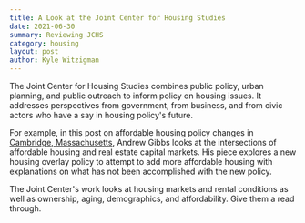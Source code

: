 ```yaml
---
title: A Look at the Joint Center for Housing Studies
date: 2021-06-30
summary: Reviewing JCHS
category: housing
layout: post
author: Kyle Witzigman
---
```


The Joint Center for Housing Studies combines public policy, urban planning, and public outreach to inform policy on housing issues. It addresses perspectives from government, from business, and from civic actors who have a say in housing policy's future.

For example, in this post on affordable housing policy changes in [Cambridge, Massachusetts](https://www.jchs.harvard.edu/blog/what-can-we-expect-cambridges-new-affordable-housing-overlay), Andrew Gibbs looks at the intersections of affordable housing and real estate capital markets. His piece explores a new housing overlay policy to attempt to add more affordable housing with explanations on what has not been accomplished with the new policy.

The Joint Center's work looks at housing markets and rental conditions as well as ownership, aging, demographics, and affordability. Give them a read through.